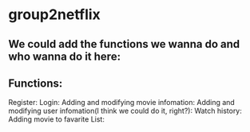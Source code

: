 # group2netflix
## We could add the functions we wanna do and who wanna do it here:

## Functions:
Register: 
Login: 
Adding and modifying movie infomation:
Adding and modifying user infomation(I think we could do it, right?):
Watch history:
Adding movie to favarite List:
